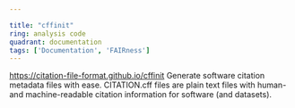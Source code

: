 ```yaml
---

title: "cffinit"
ring: analysis code
quadrant: documentation
tags: ['Documentation', 'FAIRness']
---
```

https://citation-file-format.github.io/cffinit
Generate software citation metadata files with ease. CITATION.cff files are plain text files with human- and machine-readable citation information for software (and datasets).
